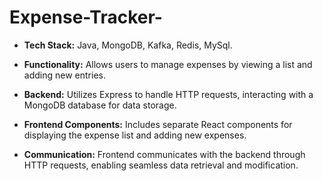 # Expense-Tracker-

- **Tech Stack:**  Java, MongoDB, Kafka, Redis, MySql.

- **Functionality:** Allows users to manage expenses by viewing a list and adding new entries.

- **Backend:** Utilizes Express to handle HTTP requests, interacting with a MongoDB database for data storage.

- **Frontend Components:** Includes separate React components for displaying the expense list and adding new expenses.

- **Communication:** Frontend communicates with the backend through HTTP requests, enabling seamless data retrieval and modification.
